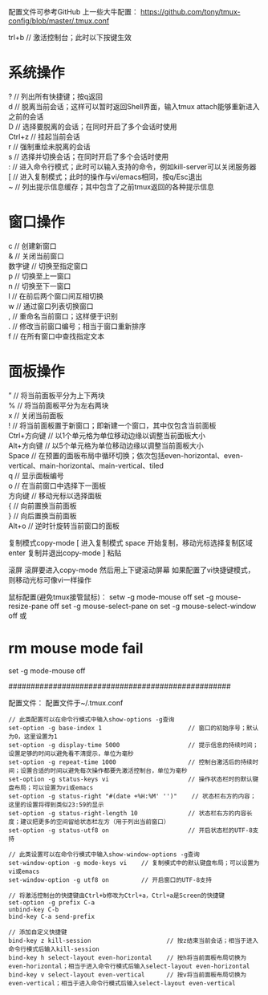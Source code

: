 配置文件可参考GitHub 上一些大牛配置：
https://github.com/tony/tmux-config/blob/master/.tmux.conf


trl+b  // 激活控制台；此时以下按键生效   

系统操作   
====================
?   // 列出所有快捷键；按q返回   
d   // 脱离当前会话；这样可以暂时返回Shell界面，输入tmux attach能够重新进入之前的会话   
D   // 选择要脱离的会话；在同时开启了多个会话时使用   
Ctrl+z  // 挂起当前会话   
r   // 强制重绘未脱离的会话   
s   // 选择并切换会话；在同时开启了多个会话时使用   
:   // 进入命令行模式；此时可以输入支持的命令，例如kill-server可以关闭服务器   
[   // 进入复制模式；此时的操作与vi/emacs相同，按q/Esc退出   
~   // 列出提示信息缓存；其中包含了之前tmux返回的各种提示信息   

窗口操作   
====================
c   // 创建新窗口   
&   // 关闭当前窗口   
数字键 // 切换至指定窗口   
p   // 切换至上一窗口   
n   // 切换至下一窗口   
l   // 在前后两个窗口间互相切换   
w   // 通过窗口列表切换窗口   
,   // 重命名当前窗口；这样便于识别   
.   // 修改当前窗口编号；相当于窗口重新排序   
f   // 在所有窗口中查找指定文本   

面板操作   
====================
”   // 将当前面板平分为上下两块   
%   // 将当前面板平分为左右两块   
x   // 关闭当前面板   
!   // 将当前面板置于新窗口；即新建一个窗口，其中仅包含当前面板   
Ctrl+方向键    // 以1个单元格为单位移动边缘以调整当前面板大小   
Alt+方向键 // 以5个单元格为单位移动边缘以调整当前面板大小   
Space   // 在预置的面板布局中循环切换；依次包括even-horizontal、even-vertical、main-horizontal、main-vertical、tiled   
q   // 显示面板编号   
o   // 在当前窗口中选择下一面板   
方向键 // 移动光标以选择面板   
{   // 向前置换当前面板   
}   // 向后置换当前面板   
Alt+o   // 逆时针旋转当前窗口的面板   



复制模式copy-mode
[		进入复制模式
space	开始复制，移动光标选择复制区域
enter	复制并退出copy-mode
]		粘贴


滚屏
滚屏要进入copy-mode 然后用上下键滚动屏幕
如果配置了vi快捷键模式，则移动光标可像vi一样操作




鼠标配置(避免tmux接管鼠标)：
setw -g  mode-mouse off
set -g  mouse-resize-pane off
set -g  mouse-select-pane on
set -g  mouse-select-window off
或
# rm mouse mode fail
set -g mode-mouse off








##################################################

配置文件：
	配置文件于~/.tmux.conf


	// 此类配置可以在命令行模式中输入show-options -g查询   
	set-option -g base-index 1                        // 窗口的初始序号；默认为0，这里设置为1   
	set-option -g display-time 5000                   // 提示信息的持续时间；设置足够的时间以避免看不清提示，单位为毫秒   
	set-option -g repeat-time 1000                    // 控制台激活后的持续时间；设置合适的时间以避免每次操作都要先激活控制台，单位为毫秒   
	set-option -g status-keys vi                      // 操作状态栏时的默认键盘布局；可以设置为vi或emacs   
	set-option -g status-right "#(date +%H:%M' '')"    // 状态栏右方的内容；这里的设置将得到类似23:59的显示   
	set-option -g status-right-length 10              // 状态栏右方的内容长度；建议把更多的空间留给状态栏左方（用于列出当前窗口）   
	set-option -g status-utf8 on                      // 开启状态栏的UTF-8支持   
	  
	// 此类设置可以在命令行模式中输入show-window-options -g查询   
	set-window-option -g mode-keys vi    // 复制模式中的默认键盘布局；可以设置为vi或emacs   
	set-window-option -g utf8 on         // 开启窗口的UTF-8支持   
	  
	// 将激活控制台的快捷键由Ctrl+b修改为Ctrl+a，Ctrl+a是Screen的快捷键
	set-option -g prefix C-a   
	unbind-key C-b   
	bind-key C-a send-prefix   
	  
	// 添加自定义快捷键   
	bind-key z kill-session                     // 按z结束当前会话；相当于进入命令行模式后输入kill-session   
	bind-key h select-layout even-horizontal    // 按h将当前面板布局切换为even-horizontal；相当于进入命令行模式后输入select-layout even-horizontal   
	bind-key v select-layout even-vertical      // 按v将当前面板布局切换为even-vertical；相当于进入命令行模式后输入select-layout even-vertical   

